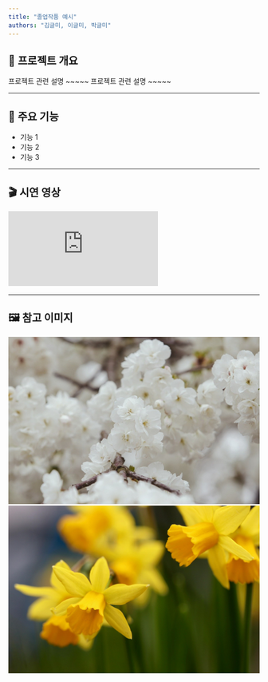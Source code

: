 ```yaml
---
title: "졸업작품 예시"
authors: "김글미, 이글미, 박글미"
---
```


## 🧠 프로젝트 개요

프로젝트 관련 설명 ~~~~~
프로젝트 관련 설명 ~~~~~

---

## 🔧 주요 기능

- 기능 1
- 기능 2
- 기능 3

---

## 🎬 시연 영상

<div class="video-container">
  <iframe src="https://youtu.be/vT1JzLTH4G4?si=hztY4BwKBJZnjrIQ" frameborder="0" allowfullscreen></iframe>
</div>

---

## 🖼️ 참고 이미지

![앱 실행화면](images/sample1.jpg)
![사용 예시](images/sample2.jpg)
